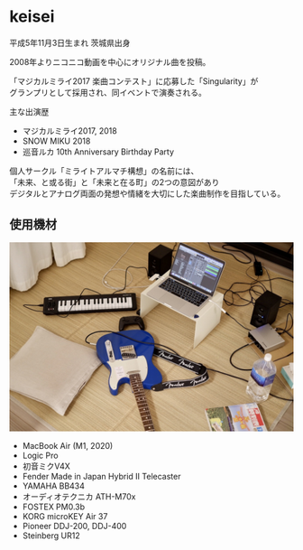 # keisei

平成5年11月3日生まれ 茨城県出身

2008年よりニコニコ動画を中心にオリジナル曲を投稿。

「マジカルミライ2017 楽曲コンテスト」に応募した「Singularity」が  
グランプリとして採用され、同イベントで演奏される。

主な出演歴

- マジカルミライ2017, 2018
- SNOW MIKU 2018
- 巡音ルカ 10th Anniversary Birthday Party

個人サークル「ミライトアルマチ構想」の名前には、  
「未来、と或る街」と「未来と在る町」の2つの意図があり  
デジタルとアナログ両面の発想や情緒を大切にした楽曲制作を目指している。

## 使用機材

![equipment](./images/equipment.jpg)

- MacBook Air (M1, 2020)
- Logic Pro
- 初音ミクV4X
- Fender Made in Japan Hybrid II Telecaster
- YAMAHA BB434
- オーディオテクニカ ATH-M70x
- FOSTEX PM0.3b
- KORG microKEY Air 37
- Pioneer DDJ-200, DDJ-400
- Steinberg UR12

